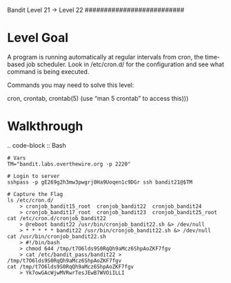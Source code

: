 Bandit Level 21 → Level 22
##########################

Level Goal
==========

A program is running automatically at regular intervals from cron, the
time-based job scheduler. Look in /etc/cron.d/ for the configuration and see
what command is being executed.

Commands you may need to solve this level:

cron, crontab, crontab(5) (use “man 5 crontab” to access this)))

Walkthrough
===========

.. code-block :: Bash

	# Vars
	TM="bandit.labs.overthewire.org -p 2220"

	# Login to server
	sshpass -p gE269g2h3mw3pwgrj0Ha9Uoqen1c9DGr ssh bandit21@$TM

	# Capture the Flag
	ls /etc/cron.d/
		> cronjob_bandit15_root  cronjob_bandit22  cronjob_bandit24
		> cronjob_bandit17_root  cronjob_bandit23  cronjob_bandit25_root
	cat /etc/cron.d/cronjob_bandit22
		> @reboot bandit22 /usr/bin/cronjob_bandit22.sh &> /dev/null
		> * * * * * bandit22 /usr/bin/cronjob_bandit22.sh &> /dev/null
	cat /usr/bin/cronjob_bandit22.sh
		> #!/bin/bash
		> chmod 644 /tmp/t7O6lds9S0RqQh9aMcz6ShpAoZKF7fgv
		> cat /etc/bandit_pass/bandit22 > /tmp/t7O6lds9S0RqQh9aMcz6ShpAoZKF7fgv
	cat /tmp/t7O6lds9S0RqQh9aMcz6ShpAoZKF7fgv
		> Yk7owGAcWjwMVRwrTesJEwB7WVOiILLI

